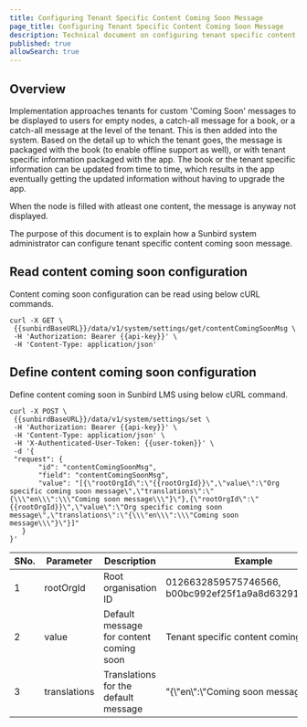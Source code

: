 ```yaml
---
title: Configuring Tenant Specific Content Coming Soon Message
page_title: Configuring Tenant Specific Content Coming Soon Message
description: Technical document on configuring tenant specific content coming soon message
published: true
allowSearch: true
---
```


 ## Overview
Implementation approaches tenants for custom 'Coming Soon' messages to be displayed to users for empty nodes, a catch-all message for a book, or a catch-all message at the level of the tenant. This is then added into the system. Based on the detail up to which the tenant goes, the message is packaged with the book (to enable offline support as well), or with tenant specific information packaged with the app. The book or the tenant specific information can be updated from time to time, which results in the app eventually getting the updated information without having to upgrade the app.

When the node is filled with atleast one content, the message is anyway not displayed.

The purpose of this document is to explain how a Sunbird system administrator can configure tenant specific content coming soon message.

 ## Read content coming soon configuration

 Content coming soon configuration can be read using below cURL commands.

 ```
curl -X GET \
  {{sunbirdBaseURL}}/data/v1/system/settings/get/contentComingSoonMsg \
  -H 'Authorization: Bearer {{api-key}}' \
  -H 'Content-Type: application/json'
```

 ## Define content coming soon configuration

 Define content coming soon in Sunbird LMS using below cURL command.

 ```
curl -X POST \
  {{sunbirdBaseURL}}/data/v1/system/settings/set \
  -H 'Authorization: Bearer {{api-key}}' \
  -H 'Content-Type: application/json' \
  -H 'X-Authenticated-User-Token: {{user-token}}' \
  -d '{
  "request": {
        "id": "contentComingSoonMsg",
        "field": "contentComingSoonMsg",
        "value": "[{\"rootOrgId\":\"{{rootOrgId}}\",\"value\":\"Org specific coming soon message\",\"translations\":\"{\\\"en\\\":\\\"Coming soon message\\\"}\"},{\"rootOrgId\":\"{{rootOrgId}}\",\"value\":\"Org specific coming soon message\",\"translations\":\"{\\\"en\\\":\\\"Coming soon message\\\"}\"}]"
    }
}'
```

 SNo. | Parameter | Description | Example
-----|-----------|-------------|---------
1 | rootOrgId | Root organisation ID | 0126632859575746566, b00bc992ef25f1a9a8d63291e20efc8d
2 | value | Default message for content coming soon | Tenant specific content coming soon
3 | translations | Translations for the default message | \"{\\\"en\\\":\\\"Coming soon message\\\"}\"}

